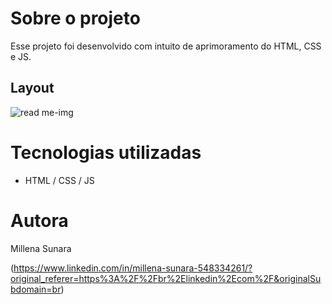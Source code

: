 # Sobre o projeto
Esse projeto foi desenvolvido com intuito de aprimoramento do HTML, CSS e JS. 

## Layout 
![read me-img](https://github.com/millenasunara/Landing-Page-Mario-Bros/assets/148871283/f4a7a88a-d908-4f4f-bbca-356ea33e4f67)

# Tecnologias utilizadas
- HTML / CSS / JS
  
# Autora

Millena Sunara

(https://www.linkedin.com/in/millena-sunara-548334261/?original_referer=https%3A%2F%2Fbr%2Elinkedin%2Ecom%2F&originalSubdomain=br)
